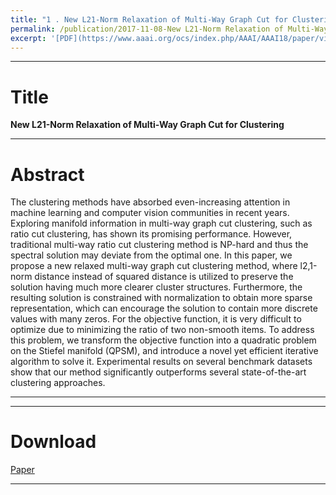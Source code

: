 ```yaml
---
title: "1 . New L21-Norm Relaxation of Multi-Way Graph Cut for Clustering, [AAAI'18]"
permalink: /publication/2017-11-08-New L21-Norm Relaxation of Multi-Way Graph Cut for Clustering
excerpt: '[PDF](https://www.aaai.org/ocs/index.php/AAAI/AAAI18/paper/view/17033/16747)'
---
```


---
# Title
__New L21-Norm Relaxation of Multi-Way Graph Cut for Clustering__  

---
# Abstract

The clustering methods have absorbed even-increasing attention in machine learning and computer vision communities in recent years. Exploring manifold information in multi-way graph cut clustering, such as ratio cut clustering, has shown its promising performance. However, traditional multi-way ratio cut clustering method is NP-hard and thus the spectral solution may deviate from the optimal one. In this paper, we propose a new relaxed multi-way graph cut clustering method, where l2,1-norm distance instead of squared distance is utilized to preserve the solution having much more clearer cluster structures. Furthermore, the resulting solution is constrained with normalization to obtain more sparse representation, which can encourage the solution to contain more discrete values with many zeros. For the objective function, it is very difficult to optimize due to minimizing the ratio of two non-smooth items. To address this problem, we transform the objective function into a quadratic problem on the Stiefel manifold (QPSM), and introduce a novel yet efficient iterative algorithm to solve it. Experimental results on several benchmark datasets show that our method significantly outperforms several state-of-the-art clustering approaches.


---


---
# Download
[Paper](https://www.aaai.org/ocs/index.php/AAAI/AAAI18/paper/view/17033/16747)  

---

